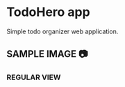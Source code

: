 
# TodoHero app
Simple todo organizer web application.

## SAMPLE IMAGE :camera:
### REGULAR VIEW
<p align="left">

</p>